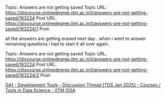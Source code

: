 Topic: Answers are not getting saved
Topic URL: https://discourse.onlinedegree.iitm.ac.in/t/answers-are-not-getting-saved/163224
Post URL: https://discourse.onlinedegree.iitm.ac.in/t/answers-are-not-getting-saved/163224/1
Post: <p>all  the answers are getting erased next day  . when i went to answer remaining questions i had to start it all over again.</p>

Topic: Answers are not getting saved
Topic URL: https://discourse.onlinedegree.iitm.ac.in/t/answers-are-not-getting-saved/163224
Post URL: https://discourse.onlinedegree.iitm.ac.in/t/answers-are-not-getting-saved/163224/2
Post: <p><a href="https://discourse.onlinedegree.iitm.ac.in/t/ga1-development-tools-discussion-thread-tds-jan-2025/161083/28">GA1 - Development Tools - Discussion Thread [TDS Jan 2025] - Courses / Tools in Data Science - IITM-DSA</a></p>

